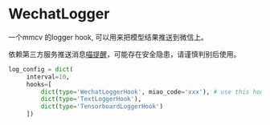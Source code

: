 # WechatLogger

一个mmcv 的logger hook, 可以用来把模型结果推送到微信上。

依赖第三方服务推送消息[喵提醒](https://www.showdoc.com.cn/miaotixing/9175237605891603)，可能存在安全隐患，请谨慎判别后使用。

```python
log_config = dict(
     interval=10,
     hooks=[
         dict(type='WechatLoggerHook', miao_code='xxx'), # use this hook in your log_config. Pleast use your own code.
         dict(type='TextLoggerHook'),
         dict(type='TensorboardLoggerHook')
     ])
```
